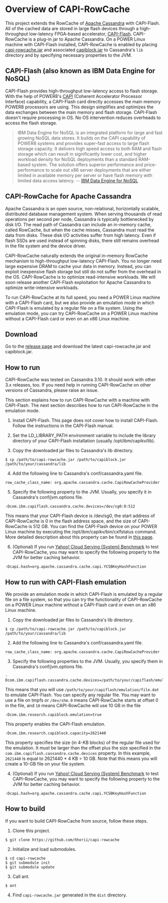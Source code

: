 # Overview of CAPI-RowCache

This project extends the RowCache of [Apache Cassandra](http://cassandra.apache.org) with CAPI-Flash. All of the cached data are stored in large flash devices through a high-throughput low-latency FPGA-based accelerator, [CAPI-Flash](https://www.ibm.com/power/solutions/bigdata-analytics-data-engine-nosql). CAPI-RowCache is a plug-in jar to Apache Cassandra. On a POWER Linux machine with CAPI-Flash installed, CAPI-RowCache is enabled by placing [capi-rowcache.jar](https://github.com/hhorii/capi-rowcache/releases/download/v0.1/capi-rowcache.jar) and associated [capiblock.jar](https://github.com/hhorii/capi-rowcache/releases/download/v0.1/capiblock.jar) to Cassandra's `lib` directory and by specifying necessary properties to the JVM.

## CAPI-Flash (also known as IBM Data Engine for NoSQL)

CAPI-Flash provides high-throughput low-latency access to flash storage. With the help of POWER8's [CAPI](http://www-304.ibm.com/webapp/set2/sas/f/capi/home.html) (Coherent Accelerator Processor Interface) capability, a CAPI-Flash card directly accesses the main memory POWER8 processors are using. This design simplifies and optimizes the data exchanges between the main memory and flash storage. CAPI-Flash doesn't require processing in OS. No OS intervention reduces overheads to access the flash storage.

> IBM Data Engine for NoSQL is an integrated platform for large and fast growing NoSQL data stores. It builds on the CAPI capability of POWER8 systems and provides super-fast access to large flash storage capacity. It delivers high speed access to both RAM and flash storage which can result in significantly lower cost, and higher workload density for NoSQL deployments than a standard RAM-based system. The solution offers superior performance and price-performance to scale out x86 server deployments that are either limited in available memory per server or have flash memory with limited data access latency.
> -- [IBM Data Engine for NoSQL](https://www.ibm.com/power/solutions/bigdata-analytics-data-engine-nosql)

## CAPI-RowCache for Apache Cassandra

Apache Cassandra is an open source, non-relational, horizontally scalable, distributed database management system. When serving thousands of read operations per second per node, Cassandra is typically bottlenecked by disk I/O. The read path of Cassandra can include an in-memory cache, called RowCache, but when the cache misses, Cassandra must read the data from disks. These disk I/O activities suffer from high latency. Even if flash SSDs are used instead of spinning disks, there still remains overhead in the file system and the device driver.

CAPI-RowCache naturally extends the original in-memory RowCache mechanism to high-throughput low-latency CAPI-Flash. You no longer need large expensive DRAM to cache your data in memory. Instead, you can exploit inexpensive flash storage but still do not suffer from the overhead in the OS. CAPI-RowCache is to optimize read-intensive workloads. We will soon release another CAPI-Flash exploitation for Apache Cassandra to optimize write-intensive workloads.

To run CAPI-RowCache at its full speed, you need a POWER Linux machine with a CAPI-Flash card, but we also provide an emulation mode in which CAPI-Flash is emulated by a regular file on a file system. Using the emulation mode, you can try CAPI-RowCache on a POWER Linux machine without a CAPI-Flash card or even on an x86 Linux machine.

## Download

Go to the [release page](https://github.com/hhorii/capi-rowcache/releases) and download the latest capi-rowcache.jar and capiblock.jar.

## How to run

CAPI-RowCache was tested on Cassandra 3.10. It should work with other 3.x releases, too. If you need help in running CAPI-RowCache on other versions of Cassandra, please raise an issue.

This section explains how to run CAPI-RowCache with a machine with CAPI-Flash. The next section describes how to run CAPI-RowCache in the emulation mode.

1. Install CAPI-Flash. This page does not cover how to install CAPI-Flash.  Follow the instructions in the CAPI-Flash manual.

2. Set the LD_LIBRARY_PATH environment variable to include the library directory of your CAPI-Flash installation (usually /opt/ibm/capikv/lib).

3. Copy the downloaded jar files to Cassandra's lib directory.

```
$ cp /path/to/capi-rowcache.jar /path/to/capiblock.jar /path/to/your/cassandra/lib
```

4. Add the following line to Cassandra's conf/cassandra.yaml file.

```
row_cache_class_name: org.apache.cassandra.cache.CapiRowCacheProvider
```

5. Specify the following property to the JVM. Usually, you specify it in Cassandra's conf/jvm.options file.

```
-Dcom.ibm.capiflash.cassandra.cache.devices=/dev/sg0:0:512
```

This means that your CAPI-Flash device is /dev/sg0, the start address of CAPI-RowCache is 0 in the flash address space, and the size of CAPI-RowCache is 512 GB. You can find the CAPI-Flash device on your POWER Linux machine by executing the /opt/ibm/capikv/bin/cxlfstatus command. More detailed description about this property can be found in [this page](https://github.com/hhorii/capi-rowcache/wiki/CAPI-RowCache-Wiki).

6. (Optional) If you run [Yahoo! Cloud Serving (System) Benchmark](https://github.com/brianfrankcooper/YCSB) to test CAPI-RowCache, you may want to specify the following property to the JVM for better caching behavior.

```
-Dcapi.hash=org.apache.cassandra.cache.capi.YCSBKeyHashFunction
```

## How to run with CAPI-Flash emulation

We provide an emulation mode in which CAPI-Flash is emulated by a regular file on a file system, so that you can try the functionality of CAPI-RowCache on a POWER Linux machine without a CAPI-Flash card or even on an x86 Linux machine.

1. Copy the downloaded jar files to Cassandra's lib directory.

```
$ cp /path/to/capi-rowcache.jar /path/to/capiblock.jar /path/to/your/cassandra/lib
```

2. Add the following line to Cassandra's conf/cassandra.yaml file.

```
row_cache_class_name: org.apache.cassandra.cache.CapiRowCacheProvider
```

3. Specify the following properties to the JVM. Usually, you specify them in Cassandra's conf/jvm.options file.

```
-Dcom.ibm.capiflash.cassandra.cache.devices=/path/to/your/capiflash/emulation/file.dat:0:10
```

This means that you will use `/path/to/your/capiflash/emulation/file.dat` to emulate CAPI-Flash. You can specify any regular file. You may want to use a file on tmpfs or `/dev/shm`. `0` means CAPI-RowCache starts at offset 0 in the file, and `10` means CAPI-RowCache will use 10 GB in the file

```
-Dcom.ibm.research.capiblock.emulation=true
```

This property enables the CAPI-Flash emulation.

```
-Dcom.ibm.research.capiblock.capacity=2621440
```

This property specifies the size (in 4-KB blocks) of the regular file used for the emulation. It must be larger than the offset plus the size specified in the `com.ibm.capiflash.cassandra.cache.devices` property. In this example, `2621440` is equal to 2621440 * 4 KB = 10 GB. Note that this means you will create a 10-GB file on your file system.

4. (Optional) If you run [Yahoo! Cloud Serving (System) Benchmark](https://github.com/brianfrankcooper/YCSB) to test CAPI-RowCache, you may want to specify the following property to the JVM for better caching behavior.

```
-Dcapi.hash=org.apache.cassandra.cache.capi.YCSBKeyHashFunction
```

## How to build

If you want to build CAPI-RowCache from source, follow these steps.

1. Clone this project.

```
$ git clone https://github.com/hhorii/capi-rowcache
```

2. Initialize and load submodules.

```
$ cd capi-rowcache
$ git submodule init
$ git submodule update
```

3. Call ant.

```
$ ant
```

4. Find `capi-rowcache.jar` generated in the `dist` directory.
